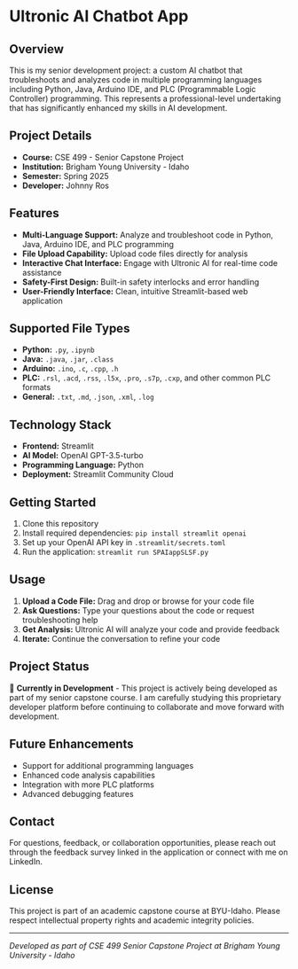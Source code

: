 # Ultronic AI Chatbot App

## Overview
This is my senior development project: a custom AI chatbot that troubleshoots and analyzes code in multiple programming languages including Python, Java, Arduino IDE, and PLC (Programmable Logic Controller) programming. This represents a professional-level undertaking that has significantly enhanced my skills in AI development.

## Project Details
- **Course:** CSE 499 - Senior Capstone Project
- **Institution:** Brigham Young University - Idaho
- **Semester:** Spring 2025
- **Developer:** Johnny Ros

## Features
- **Multi-Language Support:** Analyze and troubleshoot code in Python, Java, Arduino IDE, and PLC programming
- **File Upload Capability:** Upload code files directly for analysis
- **Interactive Chat Interface:** Engage with Ultronic AI for real-time code assistance
- **Safety-First Design:** Built-in safety interlocks and error handling
- **User-Friendly Interface:** Clean, intuitive Streamlit-based web application

## Supported File Types
- **Python:** `.py`, `.ipynb`
- **Java:** `.java`, `.jar`, `.class`
- **Arduino:** `.ino`, `.c`, `.cpp`, `.h`
- **PLC:** `.rsl`, `.acd`, `.rss`, `.l5x`, `.pro`, `.s7p`, `.cxp`, and other common PLC formats
- **General:** `.txt`, `.md`, `.json`, `.xml`, `.log`

## Technology Stack
- **Frontend:** Streamlit
- **AI Model:** OpenAI GPT-3.5-turbo
- **Programming Language:** Python
- **Deployment:** Streamlit Community Cloud

## Getting Started
1. Clone this repository
2. Install required dependencies: `pip install streamlit openai`
3. Set up your OpenAI API key in `.streamlit/secrets.toml`
4. Run the application: `streamlit run SPAIappSLSF.py`

## Usage
1. **Upload a Code File:** Drag and drop or browse for your code file
2. **Ask Questions:** Type your questions about the code or request troubleshooting help
3. **Get Analysis:** Ultronic AI will analyze your code and provide feedback
4. **Iterate:** Continue the conversation to refine your code

## Project Status
🚧 **Currently in Development** - This project is actively being developed as part of my senior capstone course. I am carefully studying this proprietary developer platform before continuing to collaborate and move forward with development.

## Future Enhancements
- Support for additional programming languages
- Enhanced code analysis capabilities
- Integration with more PLC platforms
- Advanced debugging features

## Contact
For questions, feedback, or collaboration opportunities, please reach out through the feedback survey linked in the application or connect with me on LinkedIn.

## License
This project is part of an academic capstone course at BYU-Idaho. Please respect intellectual property rights and academic integrity policies.

---

*Developed as part of CSE 499 Senior Capstone Project at Brigham Young University - Idaho*
